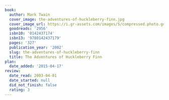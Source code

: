 ```yaml
---
book:
  author: Mark Twain
  cover_image: the-adventures-of-huckleberry-finn.jpg
  cover_image_url: https://i.gr-assets.com/images/S/compressed.photo.goodreads.com/books/1546096879l/2956._SX98_.jpg
  goodreads: '2956'
  isbn10: '0142437174'
  isbn13: '9780142437179'
  pages: '327'
  publication_year: '2002'
  slug: the-adventures-of-huckleberry-finn
  title: The Adventures of Huckleberry Finn
plan:
  date_added: '2015-04-17'
review:
  date_read: 2003-04-01
  date_started: null
  did_not_finish: false
  rating: 3
---
```

